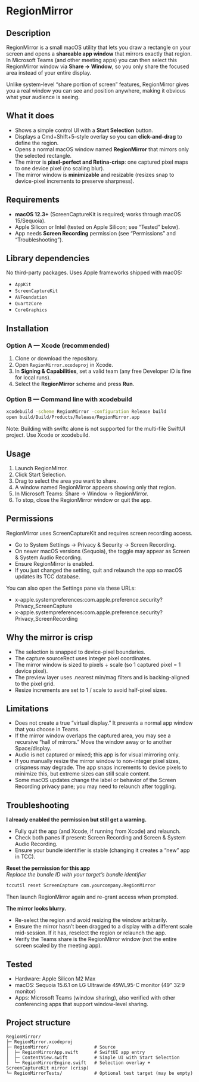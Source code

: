 # RegionMirror

## Description
RegionMirror is a small macOS utility that lets you draw a rectangle on your screen and opens a **shareable app window** that mirrors exactly that region. In Microsoft Teams (and other meeting apps) you can then select this RegionMirror window via **Share → Window**, so you only share the focused area instead of your entire display.

Unlike system-level “share portion of screen” features, RegionMirror gives you a real window you can see and position anywhere, making it obvious what your audience is seeing.

## What it does
- Shows a simple control UI with a **Start Selection** button.
- Displays a Cmd+Shift+5–style overlay so you can **click-and-drag** to define the region.
- Opens a normal macOS window named **RegionMirror** that mirrors only the selected rectangle.
- The mirror is **pixel-perfect and Retina-crisp**: one captured pixel maps to one device pixel (no scaling blur).
- The mirror window is **minimizable** and resizable (resizes snap to device-pixel increments to preserve sharpness).

## Requirements
- **macOS 12.3+** (ScreenCaptureKit is required; works through macOS 15/Sequoia).
- Apple Silicon or Intel (tested on Apple Silicon; see “Tested” below).
- App needs **Screen Recording** permission (see “Permissions” and “Troubleshooting”).

## Library dependencies
No third-party packages. Uses Apple frameworks shipped with macOS:
- `AppKit`
- `ScreenCaptureKit`
- `AVFoundation`
- `QuartzCore`
- `CoreGraphics`

## Installation

### Option A — Xcode (recommended)
1. Clone or download the repository.
2. Open `RegionMirror.xcodeproj` in Xcode.
3. In **Signing & Capabilities**, set a valid team (any free Developer ID is fine for local runs).
4. Select the **RegionMirror** scheme and press **Run**.

### Option B — Command line with xcodebuild
```bash
xcodebuild -scheme RegionMirror -configuration Release build
open build/Build/Products/Release/RegionMirror.app
```

Note: Building with swiftc alone is not supported for the multi-file SwiftUI project. Use Xcode or xcodebuild.

## Usage
1. Launch RegionMirror.
2. Click Start Selection.
3. Drag to select the area you want to share.
4. A window named RegionMirror appears showing only that region.
5. In Microsoft Teams: Share → Window → RegionMirror.
6. To stop, close the RegionMirror window or quit the app.

## Permissions
RegionMirror uses ScreenCaptureKit and requires screen recording access.
- Go to System Settings → Privacy & Security → Screen Recording.
- On newer macOS versions (Sequoia), the toggle may appear as Screen & System Audio Recording.
- Ensure RegionMirror is enabled.
- If you just changed the setting, quit and relaunch the app so macOS updates its TCC database.

You can also open the Settings pane via these URLs:
- x-apple.systempreferences:com.apple.preference.security?Privacy_ScreenCapture
- x-apple.systempreferences:com.apple.preference.security?Privacy_ScreenRecording

## Why the mirror is crisp
- The selection is snapped to device-pixel boundaries.
- The capture sourceRect uses integer pixel coordinates.
- The mirror window is sized to pixels ÷ scale (so 1 captured pixel = 1 device pixel).
- The preview layer uses .nearest min/mag filters and is backing-aligned to the pixel grid.
- Resize increments are set to 1 / scale to avoid half-pixel sizes.

## Limitations
- Does not create a true “virtual display.” It presents a normal app window that you choose in Teams.
- If the mirror window overlaps the captured area, you may see a recursive “hall of mirrors.” Move the window away or to another Space/display.
- Audio is not captured or mixed; this app is for visual mirroring only.
- If you manually resize the mirror window to non-integer pixel sizes, crispness may degrade. The app snaps increments to device pixels to minimize this, but extreme sizes can still scale content.
- Some macOS updates change the label or behavior of the Screen Recording privacy pane; you may need to relaunch after toggling.

## Troubleshooting

**I already enabled the permission but still get a warning.**
- Fully quit the app (and Xcode, if running from Xcode) and relaunch.
- Check both panes if present: Screen Recording and Screen & System Audio Recording.
- Ensure your bundle identifier is stable (changing it creates a “new” app in TCC).

**Reset the permission for this app**  
_Replace the bundle ID with your target’s bundle identifier_
```bash
tccutil reset ScreenCapture com.yourcompany.RegionMirror
```
Then launch RegionMirror again and re-grant access when prompted.

**The mirror looks blurry.**
- Re-select the region and avoid resizing the window arbitrarily.
- Ensure the mirror hasn’t been dragged to a display with a different scale mid-session. If it has, reselect the region or relaunch the app.
- Verify the Teams share is the RegionMirror window (not the entire screen scaled by the meeting app).

## Tested
- Hardware: Apple Silicon M2 Max
- macOS: Sequoia 15.6.1 on LG Ultrawide 49WL95-C monitor (49" 32:9 monitor)
- Apps: Microsoft Teams (window sharing), also verified with other conferencing apps that support window-level sharing.

## Project structure
```plaintext
RegionMirror/
├─ RegionMirror.xcodeproj
├─ RegionMirror/                 # Source
│  ├─ RegionMirrorApp.swift      # SwiftUI app entry
│  ├─ ContentView.swift          # Simple UI with Start Selection
│  └─ RegionMirrorEngine.swift   # Selection overlay + ScreenCaptureKit mirror (crisp)
└─ RegionMirrorTests/            # Optional test target (may be empty)
```